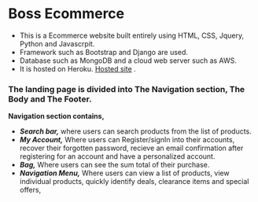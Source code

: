 # Boss Ecommerce

- This is a Ecommerce website built entirely using HTML, CSS, Jquery, Python and Javascrpit.
- Framework such as Bootstrap and Django are used.
- Database such as MongoDB and a cloud web server such as AWS.
- It is hosted on Heroku. [Hosted site](https://boss-ecommerce.herokuapp.com/) .

### The landing page is divided into The Navigation section, The Body and The Footer.

 **Navigation section contains,**
 - ***Search bar,*** where users can search products from the list of products.
 - ***My Account,*** Where users can Register/signIn into their accounts, recover their forgotten password, recieve an email confirmation after registering for an account and have a personalized account.
 - ***Bag,*** Where users can see the sum total of their purchase.
 - ***Navigation Menu,*** Where users can view a list of products, view individual products, quickly identify deals, clearance items and special offers,



